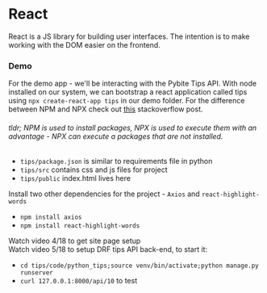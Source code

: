# React

React is a JS library for building user interfaces. The intention is to make working with the DOM easier on the frontend.

### Demo

For the demo app - we'll be interacting with the Pybite Tips API. With node installed on our system, we can bootstrap a react application called tips using `npx create-react-app tips` in our demo folder. For the difference between NPM and NPX check out [this](https://stackoverflow.com/questions/50605219/difference-between-npx-and-npm) stackoverflow post. 

###### tldr; NPM is used to install packages, NPX is used to execute them with an advantage - NPX can execute a packages that are not installed.

- `tips/package.json` is similar to requirements file in python  
- `tips/src` contains css and js files for project  
- `tips/public` index.html lives here

Install two other dependencies for the project - `Axios` and `react-highlight-words`

- `npm install axios`
- `npm install react-highlight-words`

Watch video 4/18 to get site page setup  
Watch video 5/18 to setup DRF tips API back-end, to start it:

- `cd tips/code/python_tips;source venv/bin/activate;python manage.py runserver`
- `curl 127.0.0.1:8000/api/10` to test

